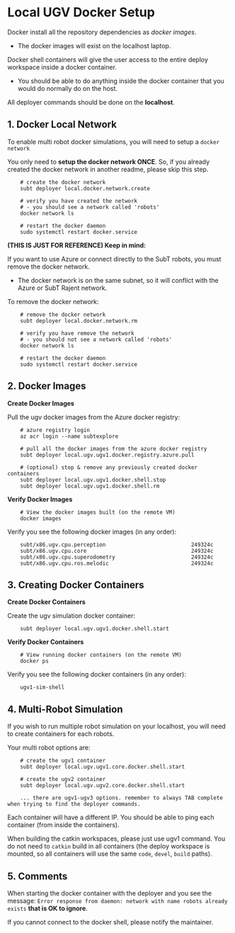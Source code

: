 # Local UGV Docker Setup

Docker install all the repository dependencies as *docker images*.

- The docker images will exist on the localhost laptop.

Docker shell containers will give the user access to the entire deploy workspace inside a docker container.

- You should be able to do anything inside the docker container that you would do normally do on the host.

All deployer commands should be done on the **localhost**.

## 1. Docker Local Network

To enable multi robot docker simulations, you will need to setup a `docker network`

You only need to **setup the docker network ONCE**. So, if you already created the docker network in another readme, please skip this step.

        # create the docker network
        subt deployer local.docker.network.create

        # verify you have created the network
        # - you should see a network called 'robots'
        docker network ls

        # restart the docker daemon
        sudo systemctl restart docker.service

**(THIS IS JUST FOR REFERENCE) Keep in mind:**

If you want to use Azure or connect directly to the SubT robots, you must remove the docker network.

- The docker network is on the same subnet, so it will conflict with the Azure or SubT Rajent network.

To remove the docker network:

        # remove the docker network
        subt deployer local.docker.network.rm

        # verify you have remove the network
        # - you should not see a network called 'robots'
        docker network ls

        # restart the docker daemon
        sudo systemctl restart docker.service

## 2. Docker Images

**Create Docker Images**

Pull the ugv docker images from the Azure docker registry:

        # azure registry login
        az acr login --name subtexplore

        # pull all the docker images from the azure docker registry
        subt deployer local.ugv.ugv1.docker.registry.azure.pull

        # (optional) stop & remove any previously created docker containers
        subt deployer local.ugv.ugv1.docker.shell.stop
        subt deployer local.ugv.ugv1.docker.shell.rm

**Verify Docker Images**

        # View the docker images built (on the remote VM)
        docker images

Verify you see the following docker images (in any order):

        subt/x86.ugv.cpu.perception                           249324c
        subt/x86.ugv.cpu.core                                 249324c
        subt/x86.ugv.cpu.superodometry                        249324c
        subt/x86.ugv.cpu.ros.melodic                          249324c

## 3. Creating Docker Containers

**Create Docker Containers**

Create the ugv simulation docker container:

        subt deployer local.ugv.ugv1.docker.shell.start

**Verify Docker Containers**

        # View running docker containers (on the remote VM)
        docker ps

Verify you see the following docker containers (in any order):

        ugv1-sim-shell

## 4. Multi-Robot Simulation

If you wish to run multiple robot simulation on your localhost, you will need to create containers for each robots.

Your multi robot options are:

        # create the ugv1 container
        subt deployer local.ugv.ugv1.core.docker.shell.start

        # create the ugv2 container
        subt deployer local.ugv.ugv2.core.docker.shell.start

        ... there are ugv1-ugv3 options. remember to always TAB complete when trying to find the deployer commands.

Each container will have a different IP. You should be able to ping each container (from inside the containers).

When building the catkin workspaces, please just use ugv1 command. You do not need to `catkin` build in all containers (the deploy workspace is mounted, so all containers will use the same `code`, `devel`, `build` paths).

## 5. Comments

When starting the docker container with the deployer and you see the message: `Error response from daemon: network with name robots already exists` **that is OK to ignore**.

If you cannot connect to the docker shell, please notify the maintainer.
